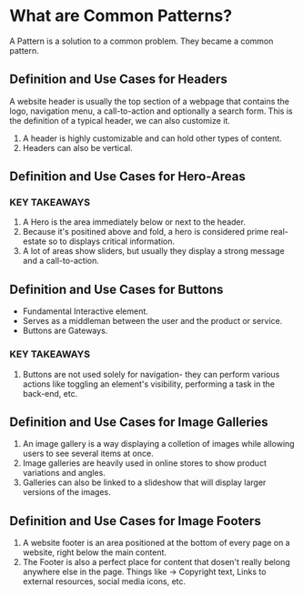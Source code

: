 # What are Common Patterns?

A Pattern is a solution to a common problem. They became a common pattern.

## Definition and Use Cases for Headers

A website header is usually the top section of a webpage that contains the logo, navigation menu, a call-to-action and optionally a search form. This is the definition of a typical header, we can also customize it.

1. A header is highly customizable and can hold other types of content.
2. Headers can also be vertical.

## Definition and Use Cases for Hero-Areas

### KEY TAKEAWAYS

1. A Hero is the area immediately below or next to the header.
2. Because it's positined above and fold, a hero is considered prime real-estate so to displays critical information.
3. A lot of areas show sliders, but usually they display a strong message and a call-to-action.

## Definition and Use Cases for Buttons

- Fundamental Interactive element.
- Serves as a middleman between the user and the product or service.
- Buttons are Gateways.

### KEY TAKEAWAYS

1. Buttons are not used solely for navigation- they can perform various actions like toggling an element's visibility, performing a task in the back-end, etc.

## Definition and Use Cases for Image Galleries

1. An image gallery is a way displaying a colletion of images while allowing users to see several items at once.
2. Image galleries are heavily used in online stores to show product variations and angles.
3. Galleries can also be linked to a slideshow that will display larger versions of the images.

## Definition and Use Cases for Image Footers

1. A website footer is an area positioned at the bottom of every page on a website, right below the main content.
2. The Footer is also a perfect place for content that dosen't really belong anywhere else in the page. Things like -> Copyright text, Links to external resources, social media icons, etc.
